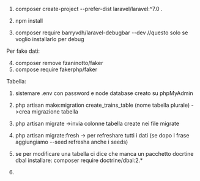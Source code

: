 1) composer create-project --prefer-dist laravel/laravel:^7.0 .
2) npm install

3) composer require barryvdh/laravel-debugbar --dev //questo solo se voglio installarlo per debug

Per fake dati:

4) composer remove fzaninotto/faker
5) compose require fakerphp/faker

Tabella:

1) sistemare .env con password e node database creato su phpMyAdmin

2) php artisan make:migration create_trains_table (nome tabella plurale) ->crea migrazione tabella

3) php artisan migrate ->invia colonne tabella create nei file migrate

4) php artisan migrate:fresh -> per refreshare tutti i dati (se dopo l frase aggiungiamo --seed refresha anche i seeds)

5) se per modificare una tabella ci dice che manca un pacchetto docrtine dbal installare:
composer require doctrine/dbal:2.*

6)
